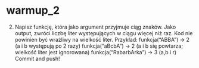 # warmup_2

2. Napisz funkcję, która jako argument przyjmuje ciąg znaków. Jako output, zwróci liczbę liter występujących w ciągu więcej niż raz. Kod nie powinien być
wrażliwy na wielkość liter. Przykład: funkcja(“ABBA”) -> 2 (a i b występują po 2 razy) funkcja(“aBcbA”) -> 2 (a i b się powtarza; wielkość liter jest ignorowana)
funkcja(“RabarbArka”) -> 3 (a,b i r)
Commit and push!
